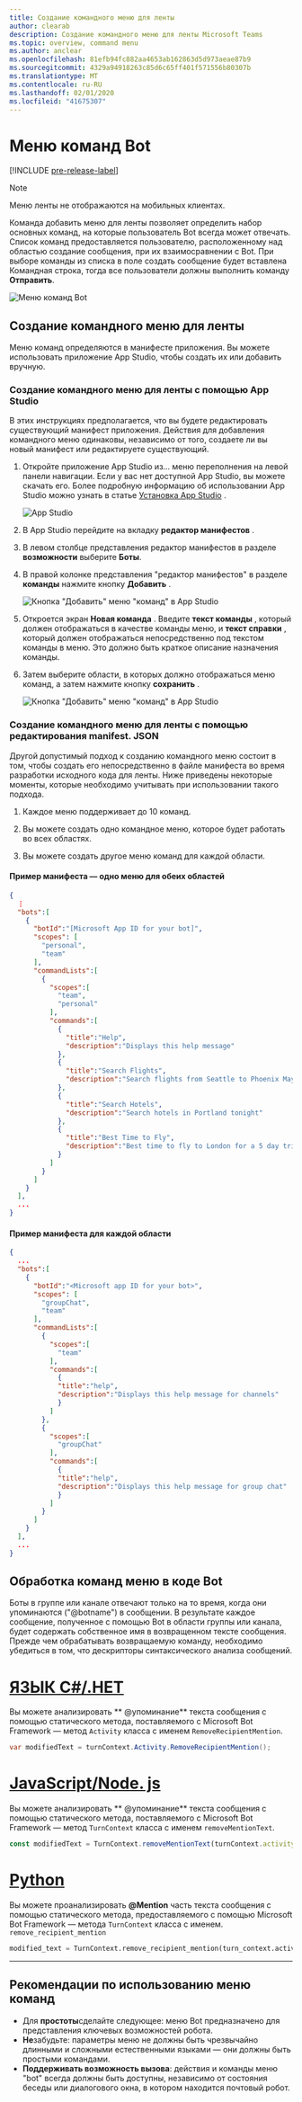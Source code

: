 ```yaml
---
title: Создание командного меню для ленты
author: clearab
description: Создание командного меню для ленты Microsoft Teams
ms.topic: overview, command menu
ms.author: anclear
ms.openlocfilehash: 81efb94fc882aa4653ab162863d5d973aeae87b9
ms.sourcegitcommit: 4329a94918263c85d6c65ff401f571556b80307b
ms.translationtype: MT
ms.contentlocale: ru-RU
ms.lasthandoff: 02/01/2020
ms.locfileid: "41675307"
---
```

# <a name="bot-command-menus"></a>Меню команд Bot

[!INCLUDE [pre-release-label](~/includes/v4-to-v3-pointer-bots.md)]

> [!Note]
> Меню ленты не отображаются на мобильных клиентах.

Команда добавить меню для ленты позволяет определить набор основных команд, на которые пользователь Bot всегда может отвечать. Список команд предоставляется пользователю, расположенному над областью создание сообщения, при их взаимосравнении с Bot. При выборе команды из списка в поле создать сообщение будет вставлена Командная строка, тогда все пользователи должны выполнить команду **Отправить**.

![Меню команд Bot](./conversations/media/bot-menu-sample.png)

## <a name="create-a-command-menu-for-your-bot"></a>Создание командного меню для ленты

Меню команд определяются в манифесте приложения. Вы можете использовать приложение App Studio, чтобы создать их или добавить вручную.

### <a name="creating-a-command-menu-for-your-bot-using-app-studio"></a>Создание командного меню для ленты с помощью App Studio

В этих инструкциях предполагается, что вы будете редактировать существующий манифест приложения. Действия для добавления командного меню одинаковы, независимо от того, создаете ли вы новый манифест или редактируете существующий.

1. Откройте приложение App Studio из... меню переполнения на левой панели навигации. Если у вас нет доступной App Studio, вы можете скачать его. Более подробную информацию об использовании App Studio можно узнать в статье [Установка App Studio](https://aka.ms/teams-app-studio#installing-app-studio) .

    ![App Studio](./conversations/media/AppStudio.png)

2. В App Studio перейдите на вкладку **редактор манифестов** .

3. В левом столбце представления редактор манифестов в разделе **возможности** выберите **Боты**.

4. В правой колонке представления "редактор манифестов" в разделе **команды** нажмите кнопку **Добавить** .

    ![Кнопка "Добавить" меню "команд" в App Studio](./conversations/media/AppStudio-CommandMenu-Add.png)

5. Откроется экран **Новая команда** . Введите **текст команды** , который должен отображаться в качестве команды меню, и **текст справки** , который должен отображаться непосредственно под текстом команды в меню. Это должно быть краткое описание назначения команды.

6. Затем выберите области, в которых должно отображаться меню команд, а затем нажмите кнопку **сохранить** .

    ![Кнопка "Добавить" меню "команд" в App Studio](./conversations/media/AppStudio-NewCommandMenu.png)

### <a name="creating-a-command-menu-for-your-bot-by-editing-manifestjson"></a>Создание командного меню для ленты с помощью редактирования **manifest. JSON**

Другой допустимый подход к созданию командного меню состоит в том, чтобы создать его непосредственно в файле манифеста во время разработки исходного кода для ленты. Ниже приведены некоторые моменты, которые необходимо учитывать при использовании такого подхода.

1. Каждое меню поддерживает до 10 команд.

2. Вы можете создать одно командное меню, которое будет работать во всех областях.

3. Вы можете создать другое меню команд для каждой области.

#### <a name="manifest-example---single-menu-for-both-scopes"></a>Пример манифеста — одно меню для обеих областей

```json
{
  ⋮
  "bots":[
    {
      "botId":"[Microsoft App ID for your bot]",
      "scopes": [
        "personal",
        "team"
      ],
      "commandLists":[
        {
          "scopes":[
            "team",
            "personal"
          ],
          "commands":[
            {
              "title":"Help",
              "description":"Displays this help message"
            },
            {
              "title":"Search Flights",
              "description":"Search flights from Seattle to Phoenix May 2-5 departing after 3pm"
            },
            {
              "title":"Search Hotels",
              "description":"Search hotels in Portland tonight"
            },
            {
              "title":"Best Time to Fly",
              "description":"Best time to fly to London for a 5 day trip this summer"
            }
          ]
        }
      ]
    }
  ],
  ...
}
```

#### <a name="manifest-example---menu-for-each-scope"></a>Пример манифеста для каждой области

```json
{
  ...
  "bots":[
    {
      "botId":"<Microsoft app ID for your bot>",
      "scopes": [
        "groupChat",
        "team"
      ],
      "commandLists":[
        {
          "scopes":[
            "team"
          ],
          "commands":[
            {
            "title":"help",
            "description":"Displays this help message for channels"
            }
          ]
        },
        {
          "scopes":[
            "groupChat"
          ],
          "commands":[
            {
            "title":"help",
            "description":"Displays this help message for group chat"
            }
          ]
        }
      ]
    }
  ],
  ...
}
```

## <a name="handling-menu-commands-in-your-bot-code"></a>Обработка команд меню в коде Bot

Боты в группе или канале отвечают только на то время, когда они упоминаются ("@botname") в сообщении. В результате каждое сообщение, полученное с помощью Bot в области группы или канала, будет содержать собственное имя в возвращенном тексте сообщения. Прежде чем обрабатывать возвращаемую команду, необходимо убедиться в том, что дескрипторы синтаксического анализа сообщений.

# <a name="cnettabdotnet"></a>[ЯЗЫК C#/.НЕТ](#tab/dotnet)

Вы можете анализировать ** \@упоминание** текста сообщения с помощью статического метода, поставляемого с Microsoft Bot Framework — метод `Activity` класса с именем `RemoveRecipientMention`.

```csharp
var modifiedText = turnContext.Activity.RemoveRecipientMention();
```

# <a name="javascriptnodejstabjavascript"></a>[JavaScript/Node. js](#tab/javascript)

Вы можете анализировать ** \@упоминание** текста сообщения с помощью статического метода, поставляемого с Microsoft Bot Framework — метод `TurnContext` класса с именем `removeMentionText`.

```javascript
const modifiedText = TurnContext.removeMentionText(turnContext.activity, turnContext.activity.recipient.id);
```

# <a name="pythontabpython"></a>[Python](#tab/python)


Вы можете проанализировать **@Mention** часть текста сообщения с помощью статического метода, предоставляемого с помощью Microsoft Bot Framework — метода `TurnContext` класса с именем. `remove_recipient_mention`

```python
modified_text = TurnContext.remove_recipient_mention(turn_context.activity)
```

* * *

## <a name="command-menu-best-practices"></a>Рекомендации по использованию меню команд

* Для **простоты**сделайте следующее: меню Bot предназначено для представления ключевых возможностей робота.
* **Не**забудьте: параметры меню не должны быть чрезвычайно длинными и сложными естественными языками — они должны быть простыми командами.
* **Поддерживать возможность вызова**: действия и команды меню "bot" всегда должны быть доступны, независимо от состояния беседы или диалогового окна, в котором находится почтовый робот.
